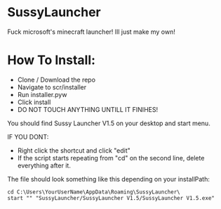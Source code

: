  # SussyLauncher
 Fuck microsoft's minecraft launcher! Ill just make my own!


# How To Install:

- Clone / Download the repo
- Navigate to scr/installer
- Run installer.pyw
- Click install
- DO NOT TOUCH ANYTHING UNTILL IT FINIHES!

You should find Sussy Launcher V1.5 on your desktop and start menu. 

IF YOU DONT: 
- Right click the shortcut and click "edit"
- If the script starts repeating from "cd" on the second line, delete everything after it. 

The file should look something like this depending on your installPath:
```batch
cd C:\Users\YourUserName\AppData\Roaming\SussyLauncher\
start "" "SussyLauncher/SussyLauncher V1.5/SussyLauncher V1.5.exe"
```